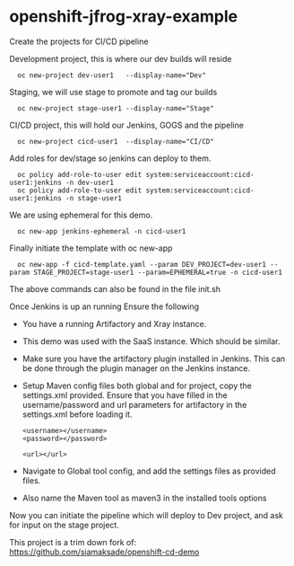 # openshift-jfrog-xray-example

Create the projects for CI/CD pipeline

Development project, this is where our dev builds will reside
      
      oc new-project dev-user1   --display-name="Dev"

Staging, we will use stage to promote and tag our builds
      
      oc new-project stage-user1 --display-name="Stage"

CI/CD project, this will hold our Jenkins, GOGS and the pipeline
      
      oc new-project cicd-user1  --display-name="CI/CD"


Add roles for dev/stage so jenkins can deploy to them.
      
      oc policy add-role-to-user edit system:serviceaccount:cicd-user1:jenkins -n dev-user1
      oc policy add-role-to-user edit system:serviceaccount:cicd-user1:jenkins -n stage-user1

We are using ephemeral for this demo.
      
      oc new-app jenkins-ephemeral -n cicd-user1

Finally initiate the template with oc new-app
      
      oc new-app -f cicd-template.yaml --param DEV_PROJECT=dev-user1 --param STAGE_PROJECT=stage-user1 --param=EPHEMERAL=true -n cicd-user1 

The above commands can also be found in the file init.sh

Once Jenkins is up an running
Ensure the following
- You have a running Artifactory and Xray instance. 
- This demo was used with the SaaS instance. Which should be similar. 
- Make sure you have the artifactory plugin installed in Jenkins. This can be done through the plugin manager on the Jenkins instance. 
- Setup Maven config files both global and for project, copy the settings.xml provided. Ensure that you have filled in the username/password and url parameters for artifactory in the settings.xml before loading it.
  
  
      <username></username>
      <password></password>

      <url></url>

- Navigate to Global tool config, and add the settings files as provided files. 
- Also name the Maven tool as maven3 in the installed tools options

Now you can initiate the pipeline which will deploy to Dev project, and ask for input on the stage project.


This project is a trim down fork of: https://github.com/siamaksade/openshift-cd-demo



